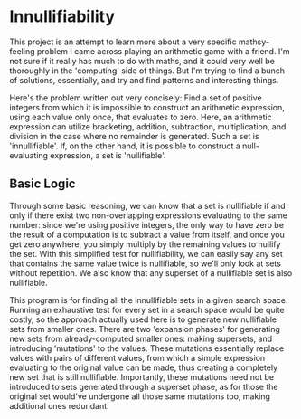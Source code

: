 # Innullifiability
This project is an attempt to learn more about a very specific mathsy-
feeling problem I came across playing an arithmetic game with a friend.
I'm not sure if it really has much to do with maths, and it could very
well be thoroughly in the 'computing' side of things. But I'm trying to
find a bunch of solutions, essentially, and try and find patterns and
interesting things.

Here's the problem written out very concisely: Find a set of positive
integers from which it is impossible to construct an arithmetic
expression, using each value only once, that evaluates to zero. Here, an
arithmetic expression can utilize bracketing, addition, subtraction,
multiplication, and division in the case where no remainder is
generated. Such a set is 'innullifiable'. If, on the other hand, it is
possible to construct a null-evaluating expression, a set is
'nullifiable'.

## Basic Logic
Through some basic reasoning, we can know that a set is nullifiable if
and only if there exist two non-overlapping expressions evaluating to
the same number: since we're using positive integers, the only way to
have zero be the result of a computation is to subtract a value from
itself, and once you get zero anywhere, you simply multiply by the
remaining values to nullify the set. With this simplified test for
nullifiability, we can easily say any set that contains the same value
twice is nullifiable, so we'll only look at sets without repetition. We
also know that any superset of a nullifiable set is also nullifiable.

This program is for finding all the innullifiable sets in a given search
space. Running an exhaustive test for every set in a search space would
be quite costly, so the approach actually used here is to generate new
nullifiable sets from smaller ones. There are two 'expansion phases' for
generating new sets from already-computed smaller ones: making
supersets, and introducing 'mutations' to the values. These mutations
essentially replace values with pairs of different values, from which a
simple expression evaluating to the original value can be made, thus
creating a completely new set that is still nullifiable. Importantly,
these mutations need not be introduced to sets generated through a
superset phase, as for those the original set would've undergone all
those same mutations too, making additional ones redundant.
